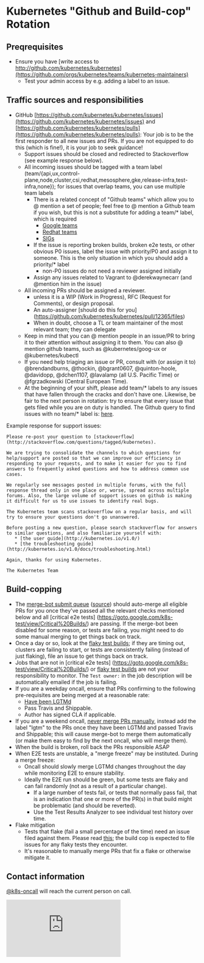 <!-- BEGIN MUNGE: UNVERSIONED_WARNING -->


<!-- END MUNGE: UNVERSIONED_WARNING -->
Kubernetes "Github and Build-cop" Rotation
==========================================

Preqrequisites
--------------

* Ensure you have [write access to http://github.com/kubernetes/kubernetes](https://github.com/orgs/kubernetes/teams/kubernetes-maintainers)
  * Test your admin access by e.g. adding a label to an issue.

Traffic sources and responsibilities
------------------------------------

* GitHub [https://github.com/kubernetes/kubernetes/issues](https://github.com/kubernetes/kubernetes/issues) and [https://github.com/kubernetes/kubernetes/pulls](https://github.com/kubernetes/kubernetes/pulls):  Your job is to be the first responder to all new issues and PRs.  If you are not equipped to do this (which is fine!), it is your job to seek guidance!
  * Support issues should be closed and redirected to Stackoverflow (see example response below).
  * All incoming issues should be tagged with a team label (team/{api,ux,control-plane,node,cluster,csi,redhat,mesosphere,gke,release-infra,test-infra,none}); for issues that overlap teams, you can use multiple team labels
    * There is a related concept of "Github teams" which allow you to @ mention a set of people; feel free to @ mention a Github team if you wish, but this is not a substitute for adding a team/* label, which is required
      * [Google teams](https://github.com/orgs/kubernetes/teams?utf8=%E2%9C%93&query=goog-)
      * [Redhat teams](https://github.com/orgs/kubernetes/teams?utf8=%E2%9C%93&query=rh-)
      * [SIGs](https://github.com/orgs/kubernetes/teams?utf8=%E2%9C%93&query=sig-)
    * If the issue is reporting broken builds, broken e2e tests, or other obvious P0 issues, label the issue with priority/P0 and assign it to someone. This is the only situation in which you should add a priority/* label
      * non-P0 issues do not need a reviewer assigned initially
    * Assign any issues related to Vagrant to @derekwaynecarr (and @mention him in the issue)
  * All incoming PRs should be assigned a reviewer.
    * unless it is a WIP (Work in Progress), RFC (Request for Comments), or design proposal.
    * An auto-assigner [should do this for you] (https://github.com/kubernetes/kubernetes/pull/12365/files)
    * When in doubt, choose a TL or team maintainer of the most relevant team; they can delegate
  * Keep in mind that you can @ mention people in an issue/PR to bring it to their attention without assigning it to them. You can also @ mention github teams, such as @kubernetes/goog-ux or @kubernetes/kubectl
  * If you need help triaging an issue or PR, consult with (or assign it to) @brendandburns, @thockin, @bgrant0607, @quinton-hoole, @davidopp, @dchen1107, @lavalamp (all U.S. Pacific Time) or @fgrzadkowski (Central European Time).
  * At the beginning of your shift, please add team/* labels to any issues that have fallen through the cracks and don't have one. Likewise, be fair to the next person in rotation: try to ensure that every issue that gets filed while you are on duty is handled. The Github query to find issues with no team/* label is: [here](https://github.com/kubernetes/kubernetes/issues?utf8=%E2%9C%93&q=is%3Aopen+is%3Aissue+-label%3Ateam%2Fcontrol-plane+-label%3Ateam%2Fmesosphere+-label%3Ateam%2Fredhat+-label%3Ateam%2Frelease-infra+-label%3Ateam%2Fnone+-label%3Ateam%2Fnode+-label%3Ateam%2Fcluster+-label%3Ateam%2Fux+-label%3Ateam%2Fcsi+-label%3Ateam%2Fapi+-label%3Ateam%2Ftest-infra+-label%3Ateam%2Fgke).

Example response for support issues:

    Please re-post your question to [stackoverflow](http://stackoverflow.com/questions/tagged/kubernetes).

    We are trying to consolidate the channels to which questions for help/support are posted so that we can improve our efficiency in responding to your requests, and to make it easier for you to find answers to frequently asked questions and how to address common use cases.

    We regularly see messages posted in multiple forums, with the full response thread only in one place or, worse, spread across multiple forums. Also, the large volume of support issues on github is making it difficult for us to use issues to identify real bugs.

    The Kubernetes team scans stackoverflow on a regular basis, and will try to ensure your questions don't go unanswered.

    Before posting a new question, please search stackoverflow for answers to similar questions, and also familiarize yourself with:
       * [the user guide](http://kubernetes.io/v1.0/)
       * [the troubleshooting guide](http://kubernetes.io/v1.0/docs/troubleshooting.html)

    Again, thanks for using Kubernetes.

    The Kubernetes Team

Build-copping
-------------

* The [merge-bot submit queue](http://submit-queue.k8s.io/) ([source](https://github.com/kubernetes/contrib/tree/master/mungegithub/mungers/submit-queue.go)) should auto-merge all eligible PRs for you once they've passed all the relevant checks mentioned below and all [critical e2e tests] (https://goto.google.com/k8s-test/view/Critical%20Builds/) are passing. If the merge-bot been disabled for some reason, or tests are failing, you might need to do some manual merging to get things back on track.
* Once a day or so, look at the [flaky test builds](https://goto.google.com/k8s-test/view/Flaky/); if they are timing out, clusters are failing to start, or tests are consistently failing (instead of just flaking), file an issue to get things back on track.
* Jobs that are not in [critical e2e tests] (https://goto.google.com/k8s-test/view/Critical%20Builds/) or [flaky test builds](https://goto.google.com/k8s-test/view/Flaky/) are not your responsibility to monitor. The `Test owner:` in the job description will be automatically emailed if the job is failing.
* If you are a weekday oncall, ensure that PRs confirming to the following pre-requisites are being merged at a reasonable rate:
  * [Have been LGTMd](https://github.com/kubernetes/kubernetes/labels/lgtm)
  * Pass Travis and Shippable.
  * Author has signed CLA if applicable.
* If you are a weekend oncall, [never merge PRs manually](collab.md), instead add the label "lgtm" to the PRs once they have been LGTMd and passed Travis and Shippable; this will cause merge-bot to merge them automatically (or make them easy to find by the next oncall, who will merge them).
* When the build is broken, roll back the PRs responsible ASAP
* When E2E tests are unstable, a "merge freeze" may be instituted. During a merge freeze:
  * Oncall should slowly merge LGTMd changes throughout the day while monitoring E2E to ensure stability.
  * Ideally the E2E run should be green, but some tests are flaky and can fail randomly (not as a result of a particular change).
    * If a large number of tests fail, or tests that normally pass fail, that is an indication that one or more of the PR(s) in that build might be problematic (and should be reverted).
    * Use the Test Results Analyzer to see individual test history over time.
* Flake mitigation
  * Tests that flake (fail a small percentage of the time) need an issue filed against them. Please read [this](flaky-tests.md#filing-issues-for-flaky-tests); the build cop is expected to file issues for any flaky tests they encounter.
  * It's reasonable to manually merge PRs that fix a flake or otherwise mitigate it.

Contact information
-------------------

[@k8s-oncall](https://github.com/k8s-oncall) will reach the current person on call.



<!-- BEGIN MUNGE: IS_VERSIONED -->
<!-- TAG IS_VERSIONED -->
<!-- END MUNGE: IS_VERSIONED -->


<!-- BEGIN MUNGE: GENERATED_ANALYTICS -->
[![Analytics](https://kubernetes-site.appspot.com/UA-36037335-10/GitHub/docs/devel/on-call-build-cop.md?pixel)]()
<!-- END MUNGE: GENERATED_ANALYTICS -->
